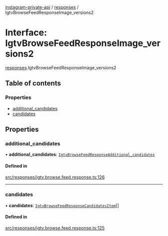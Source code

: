 [instagram-private-api](../../README.md) / [responses](../../modules/responses.md) / IgtvBrowseFeedResponseImage_versions2

# Interface: IgtvBrowseFeedResponseImage\_versions2

[responses](../../modules/responses.md).IgtvBrowseFeedResponseImage_versions2

## Table of contents

### Properties

- [additional\_candidates](IgtvBrowseFeedResponseImage_versions2.md#additional_candidates)
- [candidates](IgtvBrowseFeedResponseImage_versions2.md#candidates)

## Properties

### additional\_candidates

• **additional\_candidates**: [`IgtvBrowseFeedResponseAdditional_candidates`](IgtvBrowseFeedResponseAdditional_candidates.md)

#### Defined in

[src/responses/igtv.browse.feed.response.ts:126](https://github.com/Nerixyz/instagram-private-api/blob/4971f34/src/responses/igtv.browse.feed.response.ts#L126)

___

### candidates

• **candidates**: [`IgtvBrowseFeedResponseCandidatesItem`](IgtvBrowseFeedResponseCandidatesItem.md)[]

#### Defined in

[src/responses/igtv.browse.feed.response.ts:125](https://github.com/Nerixyz/instagram-private-api/blob/4971f34/src/responses/igtv.browse.feed.response.ts#L125)
